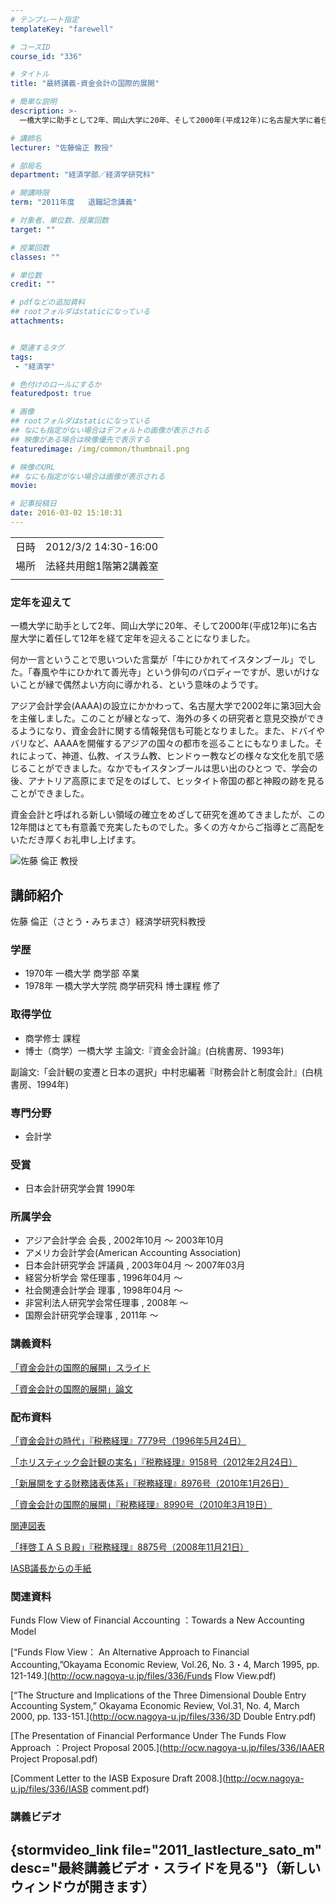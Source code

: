 ```yaml
---
# テンプレート指定
templateKey: "farewell"

# コースID
course_id: "336"

# タイトル
title: "最終講義-資金会計の国際的展開"

# 簡単な説明
description: >-
  一橋大学に助手として2年、岡山大学に20年、そして2000年(平成12年)に名古屋大学に着任して12年を経て定年を迎えることになりました。 何か一言ということで思いついた言葉が「牛にひかれてイスタンブール」でした。「春風や牛にひかれて善光寺」という俳句のパロディーですが、思いがけないことが縁で偶然よい方向に導かれる、という意味のようです。 アジア会計学会(AAAA)の設立にかかわって、 ...

# 講師名
lecturer: "佐藤倫正 教授"

# 部局名
department: "経済学部／経済学研究科"

# 開講時限
term: "2011年度	退職記念講義"

# 対象者、単位数、授業回数
target: ""

# 授業回数
classes: ""

# 単位数
credit: ""

# pdfなどの追加資料
## rootフォルダはstaticになっている
attachments:


# 関連するタグ
tags:
 - "経済学"

# 色付けのロールにするか
featuredpost: true

# 画像
## rootフォルダはstaticになっている
## なにも指定がない場合はデフォルトの画像が表示される
## 映像がある場合は映像優先で表示する
featuredimage: /img/common/thumbnail.png

# 映像のURL
## なにも指定がない場合は画像が表示される
movie: 

# 記事投稿日
date: 2016-03-02 15:10:31
---
```


|   |   |
|---|---|
| 日時 | 2012/3/2  14:30-16:00 |
| 場所 | 法経共用館1階第2講義室 |
|   |   |


### 定年を迎えて

一橋大学に助手として2年、岡山大学に20年、そして2000年(平成12年)に名古屋大学に着任して12年を経て定年を迎えることになりました。

何か一言ということで思いついた言葉が「牛にひかれてイスタンブール」でした。「春風や牛にひかれて善光寺」という俳句のパロディーですが、思いがけないことが縁で偶然よい方向に導かれる、という意味のようです。

アジア会計学会(AAAA)の設立にかかわって、名古屋大学で2002年に第3回大会を主催しました。このことが縁となって、海外の多くの研究者と意見交換ができるようになり、資金会計に関する情報発信も可能となりました。また、ドバイやバリなど、AAAAを開催するアジアの国々の都市を巡ることにもなりました。それによって、神道、仏教、イスラム教、ヒンドゥー教などの様々な文化を肌で感じることができました。なかでもイスタンブールは思い出のひとつ で、学会の後、アナトリア高原にまで足をのばして、ヒッタイト帝国の都と神殿の跡を見ることができました。

資金会計と呼ばれる新しい領域の確立をめざして研究を進めてきましたが、この12年間はとても有意義で充実したものでした。多くの方々からご指導とご高配をいただき厚くお礼申し上げます。



![佐藤 倫正 教授](http://ocw.nagoya-u.jp/files/336/s_sato.jpg) 
## 講師紹介

佐藤 倫正（さとう・みちまさ）経済学研究科教授

### 学歴

* 1970年 一橋大学 商学部 卒業
* 1978年 一橋大学大学院 商学研究科 博士課程 修了

### 取得学位

* 商学修士 課程
* 博士（商学）一橋大学 主論文:『資金会計論』(白桃書房、1993年)

副論文:「会計観の変遷と日本の選択」中村忠編著『財務会計と制度会計』(白桃書房、1994年)


### 専門分野

* 会計学

### 受賞

* 日本会計研究学会賞 1990年

### 所属学会

* アジア会計学会 会長 , 2002年10月 〜 2003年10月
* アメリカ会計学会(American Accounting Association)
* 日本会計研究学会 評議員 , 2003年04月 〜 2007年03月
* 経営分析学会 常任理事 , 1996年04月 〜
* 社会関連会計学会 理事 , 1998年04月 〜
* 非営利法人研究学会常任理事 , 2008年 〜
* 国際会計研究学会理事 , 2011年 〜


### 講義資料

[「資金会計の国際的展開」スライド](http://ocw.nagoya-u.jp/files/336/H23michimasa-sato_materials_kai.pdf) 


[「資金会計の国際的展開」論文](http://ocw.nagoya-u.jp/files/336/ronbun_sato_michimasa.pdf) 


### 配布資料

[「資金会計の時代」『税務経理』7779号（1996年5月24日）](http://ocw.nagoya-u.jp/files/336/[1]H23michimasa-sato.pdf) 


[「ホリスティック会計観の実名」『税務経理』9158号（2012年2月24日）](http://ocw.nagoya-u.jp/files/336/[2]H23michimasa-sato.pdf) 


[「新展開をする財務諸表体系」『税務経理』8976号（2010年1月26日）](http://ocw.nagoya-u.jp/files/336/[3]H23michimasa-sato.pdf) 


[「資金会計の国際的展開」『税務経理』8990号（2010年3月19日）](http://ocw.nagoya-u.jp/files/336/[4]H23michimasa-sato.pdf) 


[関連図表](http://ocw.nagoya-u.jp/files/336/[5]H23michimasa-sato.pdf) 


[「拝啓ＩＡＳＢ殿」『税務経理』8875号（2008年11月21日）](http://ocw.nagoya-u.jp/files/336/[6]H23michimasa-sato.pdf) 


[IASB議長からの手紙](http://ocw.nagoya-u.jp/files/336/[7]H23michimasa-sato.pdf) 


### 関連資料

Funds Flow View of Financial Accounting ：Towards a New Accounting Model

[“Funds Flow View： An Alternative Approach to Financial Accounting,”Okayama Economic Review, Vol.26, No. 3・4, March 1995, pp. 121-149.](http://ocw.nagoya-u.jp/files/336/Funds Flow View.pdf) 

[“The Structure and Implications of the Three Dimensional Double Entry Accounting System,” Okayama Economic Review, Vol.31, No. 4, March 2000, pp. 133-151.](http://ocw.nagoya-u.jp/files/336/3D Double Entry.pdf) 

[The Presentation of Financial Performance Under The Funds Flow Approach ：Project Proposal 2005.](http://ocw.nagoya-u.jp/files/336/IAAER Project Proposal.pdf) 

[Comment Letter to the IASB Exposure Draft 2008.](http://ocw.nagoya-u.jp/files/336/IASB comment.pdf) 


### 講義ビデオ

{stormvideo_link file="2011_lastlecture_sato_m" desc="最終講義ビデオ・スライドを見る"}（新しいウィンドウが開きます）
-----